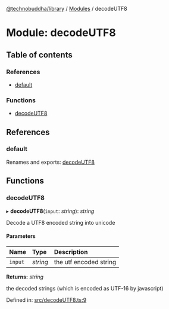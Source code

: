 [@technobuddha/library](../..) / [Modules](../Modules.md) / decodeUTF8

# Module: decodeUTF8

## Table of contents

### References

- [default](decodeutf8.md#default)

### Functions

- [decodeUTF8](decodeutf8.md#decodeutf8)

## References

### default

Renames and exports: [decodeUTF8](decodeutf8.md#decodeutf8)

## Functions

### decodeUTF8

▸ **decodeUTF8**(`input`: *string*): *string*

Decode a UTF8 encoded string into unicode

#### Parameters

| Name | Type | Description |
| :------ | :------ | :------ |
| `input` | *string* | the utf encoded string |

**Returns:** *string*

the decoded strings (which is encoded as UTF-16 by javascript)

Defined in: [src/decodeUTF8.ts:9](../../src/decodeUTF8.ts#L9)
